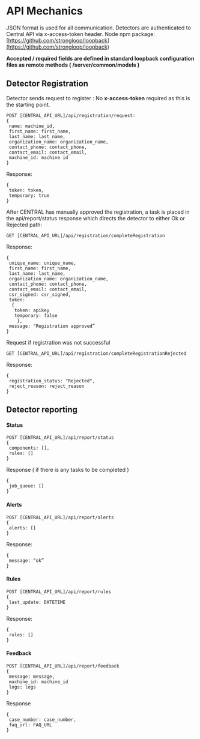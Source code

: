 API Mechanics
===================

JSON format is used for all communication.
Detectors are authenticated to Central API via x-access-token header.
Node npm package: [https://github.com/strongloop/loopback](https://github.com/strongloop/loopback)

**Accepted / required fields are defined in standard loopback configuration files as remote methods 
( /server/common/models )**

## Detector Registration

Detector sends request to register :
No **x-access-token** required as this is the starting point.
```
POST [CENTRAL_API_URL]/api/registration/request:
{
 name: machine_id,
 first_name: first_name,
 last_name: last_name,
 organization_name: organization_name,
 contact_phone: contact_phone,
 contact_email: contact_email,
 machine_id: machine id
}
```
Response:
```
{
 token: token,
 temporary: true
}
```

After CENTRAL has manually approved the registration, a task is placed in the api/report/status response which directs the detector to either Ok or Rejected path:
```
GET [CENTRAL_API_URL]/api/registration/completeRegistration
```
Response:
```
{
 unique_name: unique_name,
 first_name: first_name,
 last_name: last_name,
 organization_name: organization_name,
 contact_phone: contact_phone,
 contact_email: contact_email,
 csr_signed: csr_signed,
 token:
  {
   token: apikey
   temporary: false
    },
 message: "Registration approved”
}
```
Request if registration was not successful
```
GET [CENTRAL_API_URL]/api/registration/completeRegistrationRejected
```
Response:
```
{
 registration_status: "Rejected",
 reject_reason: reject_reason
}
```


## Detector reporting

#### Status
```
POST [CENTRAL_API_URL]/api/report/status
{
 components: [],
 rules: []
}
```
Response ( if there is any tasks to be completed )
```
{
 job_queue: []
}
```
#### Alerts
```
POST [CENTRAL_API_URL]/api/report/alerts
{
 alerts: []
}
```
Response:
```
{
 message: “ok”
}
```

#### Rules
```
POST [CENTRAL_API_URL]/api/report/rules
{
 last_update: DATETIME
}
```
Response:
```
{
 rules: []
}
```

#### Feedback
```
POST [CENTRAL_API_URL]/api/report/feedback
{
 message: message,
 machine_id: machine_id
 logs: logs
}
```
Response
```
{
 case_number: case_number,
 faq_url: FAQ_URL
}
```